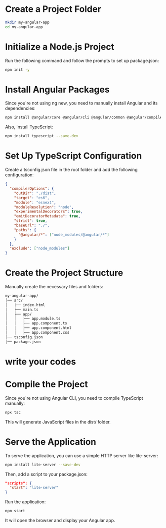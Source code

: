 # Create a Project Folder
```sh
mkdir my-angular-app
cd my-angular-app
```

# Initialize a Node.js Project
Run the following command and follow the prompts to set up package.json:
```sh
npm init -y
```

# Install Angular Packages
Since you're not using ng new, you need to manually install Angular and its dependencies:
```sh
npm install @angular/core @angular/cli @angular/common @angular/compiler @angular/platform-browser @angular/platform-browser-dynamic rxjs zone.js tslib --save
```

Also, install TypeScript:
```sh
npm install typescript --save-dev
```

# Set Up TypeScript Configuration
Create a tsconfig.json file in the root folder and add the following configuration:
```json
{
  "compilerOptions": {
    "outDir": "./dist",
    "target": "es6",
    "module": "esnext",
    "moduleResolution": "node",
    "experimentalDecorators": true,
    "emitDecoratorMetadata": true,
    "strict": true,
    "baseUrl": "./",
    "paths": {
      "@angular/*": ["node_modules/@angular/*"]
    }
  },
  "exclude": ["node_modules"]
}
```

# Create the Project Structure
Manually create the necessary files and folders:
```scheme
my-angular-app/
│── src/
│   ├── index.html
│   ├── main.ts
│   ├── app/
│   │   ├── app.module.ts
│   │   ├── app.component.ts
│   │   ├── app.component.html
│   │   ├── app.component.css
│── tsconfig.json
│── package.json
```

# write your codes

# Compile the Project
Since you're not using Angular CLI, you need to compile TypeScript manually:
```sh
npx tsc
```
This will generate JavaScript files in the dist/ folder.

# Serve the Application
To serve the application, you can use a simple HTTP server like lite-server:

```sh
npm install lite-server --save-dev
```
Then, add a script to your package.json:

```json
"scripts": {
  "start": "lite-server"
}
```
Run the application:

```sh
npm start
```
It will open the browser and display your Angular app.

